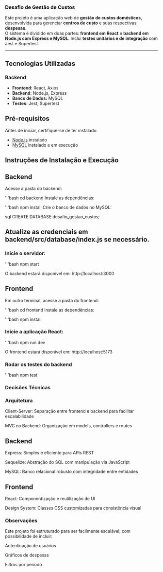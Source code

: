### Desafio de Gestão de Custos

Este projeto é uma aplicação web de **gestão de custos domésticos**, desenvolvida para gerenciar **centros de custo** e suas respectivas **despesas**.  
O sistema é dividido em duas partes: **frontend em React** e **backend em Node.js com Express e MySQL**.
Inclui **testes unitários e de integração** com Jest e Supertest.

---

## Tecnologias Utilizadas

### Backend

- **Frontend:** React, Axios
- **Backend:** Node.js, Express
- **Banco de Dados:** MySQL
- **Testes:** Jest, Supertest

## Pré-requisitos
Antes de iniciar, certifique-se de ter instalado:

- [Node.js](https://nodejs.org/) instalado
- [MySQL](https://www.mysql.com/) instalado e em execução

## Instruções de Instalação e Execução
## Backend
Acesse a pasta do backend:

'''bash
cd backend
Instale as dependências:

'''bash
npm install
Crie o banco de dados no MySQL:

sql
CREATE DATABASE desafio_gestao_custos;
## Atualize as credenciais em backend/src/database/index.js se necessário.

### Inicie o servidor:

'''bash
npm start

O backend estará disponível em: http://localhost:3000

## Frontend
Em outro terminal, acesse a pasta do frontend:

'''bash
cd frontend
Instale as dependências:

'''bash
npm install

### Inicie a aplicação React:

'''bash
npm run dev

O frontend estará disponível em: http://localhost:5173

### Rodar os testes do backend

'''bash
npm test

### Decisões Técnicas
### Arquitetura

Client-Server: Separação entre frontend e backend para facilitar escalabilidade

MVC no Backend: Organização em models, controllers e routes

## Backend

Express: Simples e eficiente para APIs REST

Sequelize: Abstração do SQL com manipulação via JavaScript

MySQL: Banco relacional robusto com integridade entre entidades

## Frontend

React: Componentização e reutilização de UI

Design System: Classes CSS customizadas para consistência visual

### Observações
Este projeto foi estruturado para ser facilmente escalável, com possibilidade de incluir:

Autenticação de usuários

Gráficos de despesas

Filtros por período
